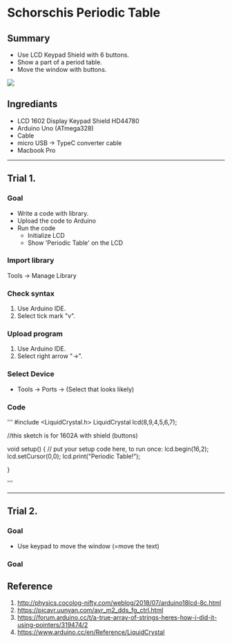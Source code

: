 # Schorschis Periodic Table

## Summary

- Use LCD Keypad Shield with 6 buttons.
- Show a part of a period table.
- Move the window with buttons.

![](./images/_DSC6331.JPG)

## Ingrediants

- LCD 1602 Display Keypad Shield HD44780
- Arduino Uno (ATmega328)
- Cable
- micro USB -> TypeC converter cable 
- Macbook Pro

------------------------------------------
## Trial 1.
### Goal
- Write a code with library.
- Upload the code to Arduino
- Run the code
  + Initialize LCD
  + Show 'Periodic Table' on the LCD

### Import library
Tools -> Manage Library

### Check syntax
1. Use Arduino IDE. 
2. Select tick mark "v".

### Upload program
1. Use Arduino IDE. 
2. Select right arrow "->". 

### Select Device
- Tools -> Ports -> (Select that looks likely)

### Code
'''
#include <LiquidCrystal.h>
LiquidCrystal lcd(8,9,4,5,6,7);

//this sketch is for 1602A with shield (buttons)

void setup() {
  // put your setup code here, to run once:
  lcd.begin(16,2);
  lcd.setCursor(0,0);
  lcd.print("Periodic Table!");

}

'''

------------------------------------------
## Trial 2.
### Goal
- Use keypad to move the window
  (=move the text)

### Goal


## Reference
1. http://physics.cocolog-nifty.com/weblog/2018/07/arduino18lcd-8c.html
2. https://picavr.uunyan.com/avr_m2_dds_fg_ctrl.html
3. https://forum.arduino.cc/t/a-true-array-of-strings-heres-how-i-did-it-using-pointers/319474/2
4. https://www.arduino.cc/en/Reference/LiquidCrystal